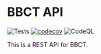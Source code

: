 BBCT API
=

![Tests](https://github.com/BaseballCardTracker/bbct-api/actions/workflows/tests.yml/badge.svg)
[![codecov](https://codecov.io/gh/BaseballCardTracker/bbct-api/branch/master/graph/badge.svg?token=E4I3IK3VYP)](https://codecov.io/gh/BaseballCardTracker/bbct-api)
![CodeQL](https://github.com/BaseballCardTracker/bbct-api/actions/workflows/codeql-analysis.yml/badge.svg)

This is a REST API for BBCT.
